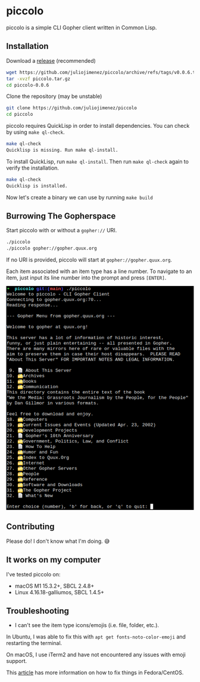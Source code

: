 # piccolo

piccolo is a simple CLI Gopher client written in Common Lisp.

## Installation

Download a [release](https://github.com/juliojimenez/piccolo/releases) (recommended)

```bash
wget https://github.com/juliojimenez/piccolo/archive/refs/tags/v0.0.6.tar.gz -O piccolo.tar.gz
tar -xvzf piccolo.tar.gz
cd piccolo-0.0.6
```

Clone the repository (may be unstable)

```bash
git clone https://github.com/juliojimenez/piccolo
cd piccolo
```

piccolo requires QuickLisp in order to install dependencies. You can check by using `make ql-check`.

```bash
make ql-check
Quicklisp is missing. Run make ql-install.
```

To install QuickLisp, run `make ql-install`. Then run `make ql-check` again to verify the installation.

```bash
make ql-check 
Quicklisp is installed.
```

Now let's create a binary we can use by running `make build`

## Burrowing The Gopherspace

Start piccolo with or without a `gopher://` URI.

```bash
./piccolo
./piccolo gopher://gopher.quux.org
```

If no URI is provided, piccolo will start at `gopher://gopher.quux.org`.

Each item associated with an item type has a line number. To navigate to an item, just input its line number into the prompt and press `[ENTER]`.

![Menu](./images/piccolo-menu.png)

## Contributing

Please do! I don't know what I'm doing. 😅

## It works on my computer

I've tested piccolo on:

- macOS M1 15.3.2+, SBCL 2.4.8+
- Linux 4.16.18-galliumos, SBCL 1.4.5+

## Troubleshooting

- I can't see the item type icons/emojis (i.e. file, folder, etc.).

In Ubuntu, I was able to fix this with `apt get fonts-noto-color-emoji` and restarting the terminal.

On macOS, I use iTerm2 and have not encountered any issues with emoji support.

This [article](https://linuxjedi.co.uk/rendering-emoji-in-linux-terminals/) has more information on how to fix things in Fedora/CentOS.